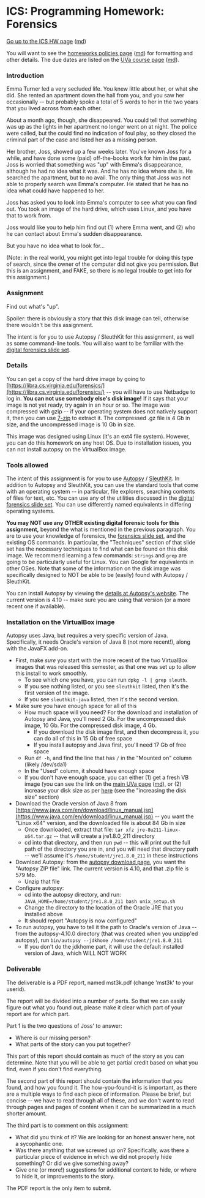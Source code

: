 ICS: Programming Homework: Forensics
====================================

[Go up to the ICS HW page](index.html) ([md](index.md))

You will want to see the
[homeworks policies page](../uva/hw-policies.html)
([md](../uva/hw-policies.md)) for formatting and other details.  The
due dates are listed on the [UVa course page](../uva/index.html)
([md](../uva/index.md)).

### Introduction

Emma Turner led a very secluded life. You knew little about her, or
what she did. She rented an apartment down the hall from you, and you
saw her occasionally -- but probably spoke a total of 5 words to her
in the two years that you lived across from each other.

About a month ago, though, she disappeared. You could tell that
something was up as the lights in her apartment no longer went on at
night. The police were called, but the could find no indication of
foul play, so they closed the criminal part of the case and listed her
as a missing person.

Her brother, Joss, showed up a few weeks later.  You've known Joss for
a while, and have done some (paid) off-the-books work for him in the
past.  Joss is worried that something was "up" with Emma's
disappearance, although he had no idea what it was. And he has no idea
where she is.  He searched the apartment, but to no avail. The only
thing that Joss was not able to properly search was Emma's computer.
He stated that he has no idea what could have happened to her.

Joss has asked you to look into Emma's computer to see what you can
find out. You took an image of the hard drive, which uses Linux, and
you have that to work from.

Joss would like you to help him find out (1) where Emma went, and (2)
who he can contact about Emma's sudden disappearance.

But you have no idea what to look for...

(Note: in the real world, you might get into legal trouble for doing
this type of search, since the owner of the computer did not give you
permission. But this is an assignment, and FAKE, so there is no legal
trouble to get into for this assignment.)

### Assignment

Find out what's "up".

Spoiler: there is obviously a story that this disk image can tell,
otherwise there wouldn't be this assignment.

The intent is for you to use Autopsy / SleuthKit for this assignment,
as well as some command-line tools.  You will also want to be familiar
with the [digital forensics slide set](../slides/forensics.html#/).

### Details

You can get a copy of the hard drive image by going to
[https://libra.cs.virginia.edu/forensics/](https://libra.cs.virginia.edu/forensics/)
-- you will have to use Netbadge to log in.  **You can not use
somebody else's disk image!** If it says that your image is not yet
ready, try again in an hour or so.  The image was compressed with gzip
-- if your operating system does not natively support it, then you can
use [7-zip](https://www.7-zip.org/) to extract it.  The compressed .gz
file is 4 Gb in size, and the uncompressed image is 10 Gb in size.

This image was designed using Linux (it's an ext4 file system).
However, you can do this homework on any host OS.  Due to installation
issues, you can not install autopsy on the VirtualBox image.

### Tools allowed

The intent of this assignment is for you to use
[Autopsy](https://en.wikipedia.org/wiki/Autopsy_(software%29)) /
[SleuthKit](https://en.wikipedia.org/wiki/The_Sleuth_Kit).  In
addition to Autopsy and SleuthKit, you can use the standard tools that
come with an operating system -- in particular, file explorers,
searching contents of files for text, etc.  You can use any of the
utilities discussed in the [digital forensics slide
set](../slides/forensics.html#/).  You can use differently named
equivalents in differing operating systems.

**You may NOT use any OTHER existing digital forensic tools for this
assignment,** beyond the what is mentioned in the previous paragraph.
You are to use your knowledge of forensics, the [forensics slide
set](../slides/forensics.html#/), and the existing OS commands. In
particular, the "Techniques" section of that slide set has the
necessary techniques to find what can be found on this disk image.  We
recommend learning a few commands: `strings` and `grep` are going to
be particularly useful for Linux.  You can Google for equivalents in
other OSes.  Note that some of the information on the disk image was
specifically designed to NOT be able to be (easily) found with Autopsy
/ SleuthKit.

You can install Autopsy by viewing the [details at Autopsy's
website](https://www.sleuthkit.org/autopsy/download.php).  The current
version is 4.10 -- make sure you are using that version (or a more
recent one if available).

### Installation on the VirtualBox image

Autopsy uses Java, but requires a very specific version of Java.
Specifically, it needs Oracle's version of Java 8 (not more recent!),
along with the JavaFX add-on.

- First, make *sure* you start with the more recent of the two
  VirtualBox images that was released this semester, as that one was
  set up to allow this install to work smoothly.
	- To see which one you have, you can run `dpkg -l | grep sleuth`.
	- If you see nothing listed, or you see `sleuthkit` listed, then
      it's the first version of the image.
	- If you see `sleuthkit-java` listed, then it's the second
      version.
- Make sure you have enough space for all of this
    - How much space will you need?  For the download and installation
      of Autopsy and Java, you'll need 2 Gb.  For the uncompressed
      disk image, 10 Gb.  For the compressed disk image, 4 Gb.
	    - If you download the disk image first, and then decompress
          it, you can do all of this in 15 Gb of free space
		- If you install autopsy and Java first, you'll need 17 Gb of
          free space
    - Run `df -h`, and find the line that has `/` in the "Mounted on"
      column (likely /dev/sda1)
	- In the "Used" column, it should have enough space
	- If you don't have enough space, you can either (1) get a fresh
      VB image (you can see the link on the [main UVa
      page](../uva/index.html) ([md](../uva/index.md)), or (2)
      increase your disk size as per
      [here](https://uva-cs.github.io/pdr/tutorials/01-intro-unix/vb-image-details.html)
      (see the "increasing the disk size" section)
- Download the Oracle version of Java 8 from
  [https://www.java.com/en/download/linux_manual.jsp](https://www.java.com/en/download/linux_manual.jsp)
  -- you want the "Linux x64" version, and the downloaded file is
  about 84 Gb in size
    - Once downloaded, extract that file: 
      `tar xfz jre-8u211-linux-x64.tar.gz` -- that will create a 
      jre1.8.0_211 directory
    - cd into that directory, and then run `pwd` -- this will print
      out the full path of the directory you are in, and you will need
      that directory path -- we'll assume it's
      `/home/student/jre1.8.0_211` in these instructions
- Download Autopsy: from the [autopsy download
  page](https://www.sleuthkit.org/autopsy/download.php), you want the
  "Autopsy ZIP file" link.  The current version is 4.10, and that .zip
  file is 579 Mb.
    - Unzip that file
- Configure autopsy:
    - cd into the autopsy directory, and run: 
	  `JAVA_HOME=/home/student/jre1.8.0_211 bash unix_setup.sh`
    - Change the directory to the location of the Oracle JRE that you
      installed above
	- It should report "Autopsy is now configured"
- To run autopsy, you have to tell it the path to Oracle's version of
  Java -- from the autopsy-4.10.0 directory (that was created when you
  unzipp'ed autopsy), run 
  `bin/autopsy --jdkhome /home/student/jre1.8.0_211`
    - If you don't do the jdkhome part, it will use the default
      installed version of Java, which WILL NOT WORK

### Deliverable

The deliverable is a PDF report, named mst3k.pdf (change 'mst3k' to
your userid).

The report will be divided into a number of parts.  So that we can
easily figure out what you found out, please make it clear which part
of your report are for which part.

Part 1 is the two questions of Joss' to answer:

- Where is our missing person?
- What parts of the story can you put together?

This part of this report should contain as much of the story as you
can determine.  Note that you will be able to get partial credit based
on what you find, even if you don't find everything.

The second part of this report should contain the information that you
found, and how you found it.  The how-you-found-it is is important, as
there are a multiple ways to find each piece of information.  Please
be brief, but concise -- we have to read through all of these, and we
don't want to read through pages and pages of content when it can be
summarized in a much shorter amount.

The third part is to comment on this assignment:

- What did you think of it?  We are looking for an honest answer here,
  not a sycophantic one.
- Was there anything that we screwed up on?  Specifically, was there a
  particular piece of evidence in which we did not properly hide
  something?  Or did we give something away?
- Give one (or more!) suggestions for additional content to hide, or
  where to hide it, or improvements to the story.

The PDF report is the only item to submit.
